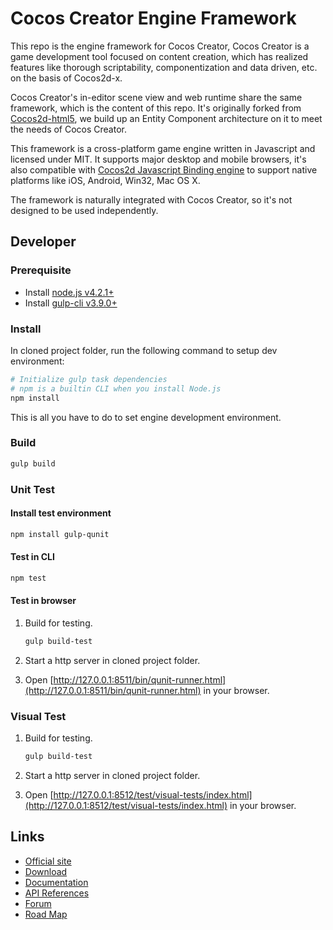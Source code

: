 # Cocos Creator Engine Framework

This repo is the engine framework for Cocos Creator, Cocos Creator is a game development tool focused on content creation, which has realized features like thorough scriptability, componentization and data driven, etc. on the basis of Cocos2d-x.

Cocos Creator's in-editor scene view and web runtime share the same framework, which is the content of this repo. It's originally forked from [Cocos2d-html5](https://github.com/cocos2d/cocos2d-html5/), we build up an Entity Component architecture on it to meet the needs of Cocos Creator. 

This framework is a cross-platform game engine written in Javascript and licensed under MIT. It supports major desktop and mobile browsers, it's also compatible with [Cocos2d Javascript Binding engine](https://github.com/cocos-creator/cocos2d-x-lite) to support native platforms like iOS, Android, Win32, Mac OS X.

The framework is naturally integrated with Cocos Creator, so it's not designed to be used independently.

## Developer

### Prerequisite

- Install [node.js v4.2.1+](https://nodejs.org/)
- Install [gulp-cli v3.9.0+](https://github.com/gulpjs/gulp/blob/master/docs/getting-started.md)

### Install

In cloned project folder, run the following command to setup dev environment:

```bash
# Initialize gulp task dependencies
# npm is a builtin CLI when you install Node.js
npm install
```

This is all you have to do to set engine development environment.

### Build

```bash
gulp build
```

### Unit Test

#### Install test environment

```bash
npm install gulp-qunit
```

#### Test in CLI

```bash
npm test
```

#### Test in browser

1. Build for testing. <br>

    ```bash
    gulp build-test
    ```

2. Start a http server in cloned project folder.

3. Open [http://127.0.0.1:8511/bin/qunit-runner.html](http://127.0.0.1:8511/bin/qunit-runner.html) in your browser.

### Visual Test

1. Build for testing.<br>

    ```bash
    gulp build-test
    ```

2. Start a http server in cloned project folder.

3. Open [http://127.0.0.1:8512/test/visual-tests/index.html](http://127.0.0.1:8512/test/visual-tests/index.html) in your browser.

## Links

* [Official site](http://cocos2d-x.org/creator)
* [Download](http://cocos2d-x.org/download)
* [Documentation](http://cocos2d-x.org/docs/editors_and_tools/creator/index.html)
* [API References](http://cocos2d-x.org/docs/api-ref/creator/v1.0/)
* [Forum](http://discuss.cocos2d-x.org/c/editors-and-tools/cocos-creator)
* [Road Map](http://discuss.cocos2d-x.org/t/cocos-creator-roadmap)
